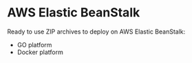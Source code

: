 # AWS Elastic BeanStalk

Ready to use ZIP archives to deploy on AWS Elastic BeanStalk:
- GO platform
- Docker platform